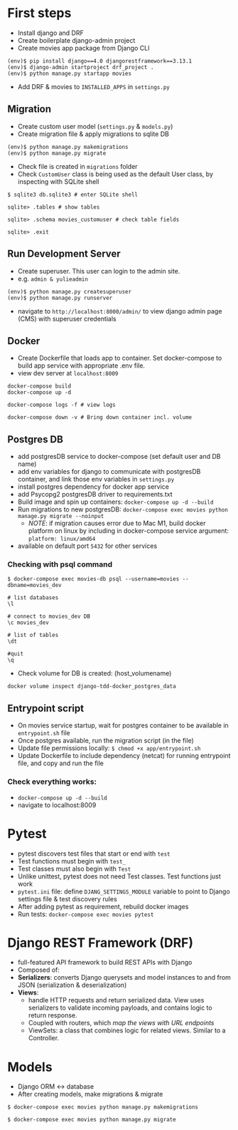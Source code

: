 # First steps
- Install django and DRF
- Create boilerplate django-admin project
- Create movies app package from Django CLI
```shell
(env)$ pip install django==4.0 djangorestframework==3.13.1
(env)$ django-admin startproject drf_project .
(env)$ python manage.py startapp movies
```
- Add DRF & movies to `INSTALLED_APPS` in `settings.py`

## Migration
- Create custom user model (`settings.py` & `models.py`)
- Create migration file & apply migrations to sqlite DB
```shell
(env)$ python manage.py makemigrations
(env)$ python manage.py migrate
```
- Check file is created in `migrations` folder
- Check `CustomUser` class is being used as the default User class, by inspecting with SQLite shell
```shell
$ sqlite3 db.sqlite3 # enter SQLite shell

sqlite> .tables # show tables

sqlite> .schema movies_customuser # check table fields

sqlite> .exit
```

## Run Development Server
- Create superuser. This user can login to the admin site.
- e.g. `admin & yulieadmin`
```shell
(env)$ python manage.py createsuperuser
(env)$ python manage.py runserver
```
- navigate to `http://localhost:8000/admin/` to view django admin page (CMS) with superuser credentials

## Docker
- Create Dockerfile that loads app to container. Set docker-compose to build app service with appropriate .env file.
- view dev server at `localhost:8009`
```shell
docker-compose build
docker-compose up -d

docker-compose logs -f # view logs

docker-compose down -v # Bring down container incl. volume
```
## Postgres DB
- add postgresDB service to docker-compose (set default user and DB name)
- add env variables for django to communicate with postgresDB container, and link those env variables in `settings.py`
- install postgres dependency for docker app service
- add Psycopg2 postgresDB driver to requirements.txt
- Build image and spin up containers: `docker-compose up -d --build`
- Run migrations to new postgresDB: `docker-compose exec movies python manage.py migrate --noinput`
  - *NOTE*: if migration causes error due to Mac M1, build docker platform on linux by including in docker-compose service argument: `platform: linux/amd64`
- available on default port `5432` for other services

### Checking with psql command
```shell
$ docker-compose exec movies-db psql --username=movies --dbname=movies_dev

# list databases
\l

# connect to movies_dev DB
\c movies_dev

# list of tables
\dt

#quit
\q
```
- Check volume for DB is created: (host_volumename)
```
docker volume inspect django-tdd-docker_postgres_data
```
## Entrypoint script
- On movies service startup, wait for postgres container to be available in `entrypoint.sh` file
- Once postgres available, run the migration script (in the file)
- Update file permissions locally: `$ chmod +x app/entrypoint.sh`
- Update Dockerfile to include dependency (netcat) for running entrypoint file, and copy and run the file
### Check everything works:
- `docker-compose up -d --build`
- navigate to localhost:8009

# Pytest
- pytest discovers test files that start or end with `test`
- Test functions must begin with `test_`
- Test classes must also begin with `Test`
- Unlike unittest, pytest does not need Test classes. Test functions just work
- `pytest.ini` file: define `DJANG_SETTINGS_MODULE` variable to point to Django settings file & test discovery rules
- After adding pytest as requirement, rebuild docker images
- Run tests: `docker-compose exec movies pytest`

# Django REST Framework (DRF)
- full-featured API framework to build REST APIs with Django
- Composed of:
- **Serializers**: converts Django querysets and model instances to and from JSON (serialization & deserialization)
- **Views**: 
  - handle HTTP requests and return serialized data. View uses serializers to validate incoming payloads, and contains logic to return response.
  - Coupled with routers, which *map the views with URL endpoints*
  - ViewSets: a class that combines logic for related views. Similar to a Controller.

# Models
- Django ORM <-> database
- After creating models, make migrations & migrate
```shell
$ docker-compose exec movies python manage.py makemigrations

$ docker-compose exec movies python manage.py migrate
```